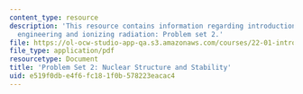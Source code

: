 ```yaml
---
content_type: resource
description: 'This resource contains information regarding introduction to nuclear
  engineering and ionizing radiation: Problem set 2.'
file: https://ol-ocw-studio-app-qa.s3.amazonaws.com/courses/22-01-introduction-to-nuclear-engineering-and-ionizing-radiation-fall-2016/e519f0dbe4f6fc181f0b578223eacac4_MIT22_01F16_ProblemSet2.pdf
file_type: application/pdf
resourcetype: Document
title: 'Problem Set 2: Nuclear Structure and Stability'
uid: e519f0db-e4f6-fc18-1f0b-578223eacac4
---
```

